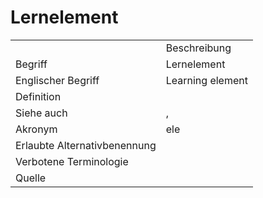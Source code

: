 # Lernelement

<link-summary rel="summary"/>
<card-summary rel="summary"/>
<web-summary rel="summary"/>


<table>
    <tr>
        <td></td>
        <td>Beschreibung</td>
    </tr>
    <tr>
        <td>Begriff</td>
        <td>Lernelement</td>
    </tr>
    <tr>
        <td>Englischer Begriff</td>
        <td>Learning element</td>
    </tr>
    <tr>
        <td>Definition</td>
        <td id="summary" ></td>
    </tr>  
    <tr>
        <td>Siehe auch</td>
        <td><a href="Lernwelt-GE.md"></a>, <a href="Lernraum-GE.md"></a></td>
    </tr>
    <tr>
        <td>Akronym</td>
        <td>ele</td>
    </tr>
   <tr>
        <td>Erlaubte Alternativbenennung</td>
        <td></td>
    </tr>
   <tr>
        <td>Verbotene Terminologie</td>
        <td></td>
    </tr>
   <tr>
        <td>Quelle</td>
        <td></td>
    </tr>
</table>